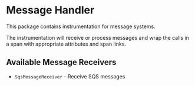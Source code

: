 # Message Handler

This package contains instrumentation for message systems.

The instrumentation will receive or process messages and wrap the calls in a span with appropriate attributes and span links.

## Available Message Receivers
- `SqsMessageReceiver` - Receive SQS messages
